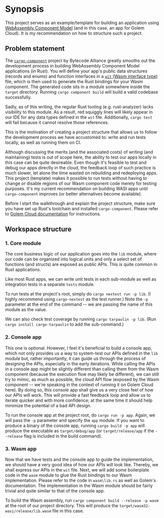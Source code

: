 # Synopsis

This project serves as an example/template for building an application using [WebAssembly Component Model](https://github.com/webassembly/component-model) (and in this case, an app for Golem Cloud).  It is my recommendation on how to structure such a project.

## Problem statement

The [`cargo-component`](https://github.com/bytecodealliance/cargo-component) project by Bytecode Alliance greatly smooths out the development process in building WebAssembly Component Model applications (in Rust).  You will define your app's public data structures (records and enums) and function interfaces in a [`wit` (Wasm interface type)](https://github.com/WebAssembly/component-model/blob/main/design/mvp/WIT.md) file, which is then used to generate the Rust bindings for your Wasm component.  The generated code sits in a module somewhere inside the `target` directory.  Running `cargo component build` will build a valid codebase successfully.

Sadly, as of this writing, the regular Rust tooling (e.g. rust-analyzer) lacks visibility to this module.  As a result, red squiggly lines will likely appear in our IDE for any data types defined in the `wit` file. Additionally, `cargo test` will fail because it cannot resolve those references.

This is the motivation of creating a project structure that allows us to follow the development process we have accustomed to: write and run tests locally, as well as running them on CI.

Although discussing the merits (and the associated costs) of writing (and maintaining) tests is out of scope here, the ability to test our apps locally in this case can be quite desireable.  Even though it's feasible to test and debug our apps directly in the cloud, the feedback loop of such practice is much slower, let alone the time wasted on rebuilding and redeploying apps.  This project (template) makes it possible to run tests without having to change or disable regions of our Wasm component code merely for testing purposes.  It's my current recommendation on building WASI apps until `cargo-component` improves (or better alternatives become available).

Before I start the walkthrough and explain the project structure, make sure you have set up Rust's toolchain and installed `cargo-component`. Please refer to [Golem Cloud documentation](https://www.golem.cloud/learn/rust) for instructions.

## Workspace structure

### 1. Core module

The core business logic of our application goes into the `lib` module, where our code can be organized into logical units and only a select set of functions (and structs) are exposed as public APIs. This is quite common in Rust applications.

Like most Rust apps, we can write unit tests in each sub-module as well as integration tests in a separate `tests` module.

To run tests at the project's root, simply do `cargo nextest run -p lib`. (I highly recommend using `cargo-nextest` as the test runner.)  Note the `-p` parameter at the end of the command -- we are passing the name of this module as the value.

We can also check test coverage by running `cargo tarpaulin -p lib`. (Run `cargo install cargo-tarpaulin` to add the sub-command.)

### 2. Console app

This one is optional.  However, I feel it's beneficial to build a console app, which not only provides us a way to system-test our APIs defined in the `lib` module but, rather importantly, it can guide us through the process of designing the APIs, especially in the early iterations.  While calling the APIs in a console app might be slightly different than calling them from the Wasm component (because the execution flow may likely be different), we can still try to mimic, as much as possible, the cloud API flow (exposed by the Wasm component -- we're speaking in the context of running it on Golem Cloud here).  By doing so, this console app shall give us a very close feel of how our APIs will work.  This will provide a fast feedback loop and allow us to iterate quicker and with more confidence; at the same time it should help minimize the potential of a bad API design.

To run the console app at the project root, do `cargo run -p app`.  Again, we will pass the `-p` parameter and specify the `app` module.  If you want to produce a binary of the console app, running `cargo build -p app` will produce the executable as `target/debug/app` (or `target/release/app` if the `--release` flag is included in the build command).

### 3. Wasm app

Now that we have tests and the console app to guide the implementation, we should have a very good idea of how our APIs will look like.  Thereby, we shall express our APIs in the `wit` file.  Next, we will add some boilerplate code in the `wasm` module to glue the Rust bindings to our Wasm implementation. Please refer to the code in `wasm\lib.rs` as well as Golem's documentation.  The implementation in the Wasm module should be fairly trivial and quite similar to that of the console app.

To build the Wasm assembly, run `cargo component build --release -p wasm` at the root of our project directory.  This will produce the `target/wasm32-wasi/release/lib.wasm` file in this case.
